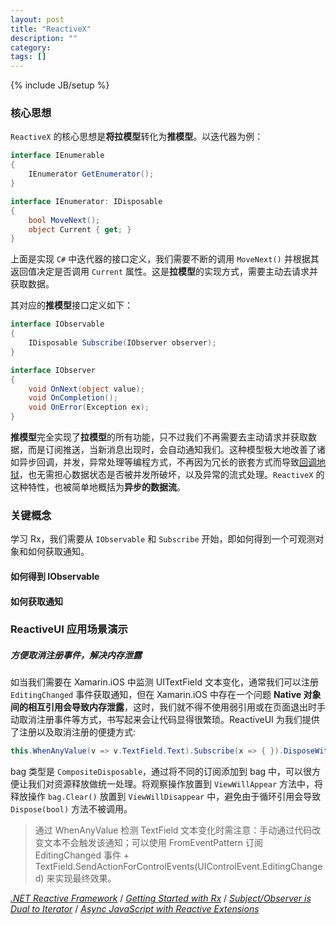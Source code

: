 ```yaml
---
layout: post
title: "ReactiveX"
description: ""
category: 
tags: []
---
```

{% include JB/setup %}

### 核心思想

`ReactiveX` 的核心思想是**将拉模型**转化为**推模型**。以迭代器为例：

```csharp
interface IEnumerable
{
    IEnumerator GetEnumerator();
}

interface IEnumerator: IDisposable
{
    bool MoveNext();
    object Current { get; }
}

```

上面是实现 `C#` 中迭代器的接口定义，我们需要不断的调用 `MoveNext()` 并根据其返回值决定是否调用 `Current` 属性。这是**拉模型**的实现方式，需要主动去请求并获取数据。

其对应的**推模型**接口定义如下：

```csharp
interface IObservable
{
    IDisposable Subscribe(IObserver observer);
}

interface IObserver
{
    void OnNext(object value);
    void OnCompletion();
    void OnError(Exception ex);
}
```

**推模型**完全实现了**拉模型**的所有功能，只不过我们不再需要去主动请求并获取数据，而是订阅推送，当新消息出现时，会自动通知我们。这种模型极大地改善了诸如异步回调，并发，异常处理等编程方式，不再因为冗长的嵌套方式而导致[回调地狱](http://callbackhell.com/)，也无需担心数据状态是否被并发所破坏，以及异常的流式处理。`ReactiveX` 的这种特性，也被简单地概括为**异步的数据流**。

### 关键概念

学习 Rx，我们需要从 `IObservable` 和 `Subscribe` 开始，即如何得到一个可观测对象和如何获取通知。

#### 如何得到 IObservable

#### 如何获取通知

### ReactiveUI 应用场景演示

##### 方便取消注册事件，解决内存泄露

如当我们需要在 Xamarin.iOS 中监测 UITextField 文本变化，通常我们可以注册 `EditingChanged` 事件获取通知，但在 Xamarin.iOS 中存在一个问题 **Native 对象间的相互引用会导致内存泄露**，这时，我们就不得不使用弱引用或在页面退出时手动取消注册事件等方式，书写起来会让代码显得很繁琐。ReactiveUI 为我们提供了注册以及取消注册的便捷方式:

```csharp
this.WhenAnyValue(v => v.TextField.Text).Subscribe(x => { }).DisposeWith(bag);
```

bag 类型是 `CompositeDisposable`，通过将不同的订阅添加到 bag 中，可以很方便让我们对资源释放做统一处理。将观察操作放置到 `ViewWillAppear` 方法中，将释放操作 `bag.Clear()` 放置到 `ViewWillDisappear` 中，避免由于循环引用会导致 `Dispose(bool)` 方法不被调用。

> 通过 WhenAnyValue 检测 TextField 文本变化时需注意：手动通过代码改变文本不会触发该通知；可以使用 FromEventPattern 订阅 EditingChanged 事件 + TextField.SendActionForControlEvents(UIControlEvent.EditingChanged) 来实现最终效果。





[*.NET Reactive Framework*](https://www.youtube.com/watch?v=looJcaeboBY) / [*Getting Started with Rx*](https://msdn.microsoft.com/en-us/library/hh242975(v=vs.103).aspx) / [*Subject/Observer is Dual to Iterator*](http://csl.stanford.edu/%7Echristos/pldi2010.fit/meijer.duality.pdf) / 
[*Async JavaScript with Reactive Extensions*](https://www.youtube.com/watch?v=XRYN2xt11Ek)